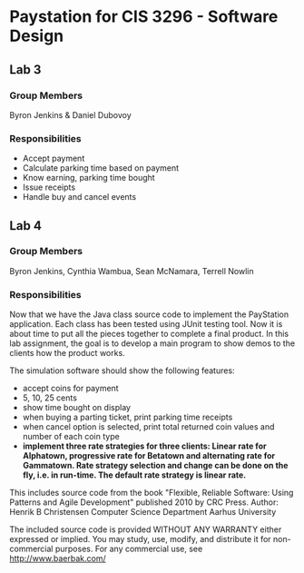 # Paystation for CIS 3296 - Software Design
## Lab 3 
### Group Members
Byron Jenkins & Daniel Dubovoy

### Responsibilities
* Accept payment 
* Calculate parking time based on payment 
* Know earning, parking time bought
* Issue receipts
* Handle buy and cancel events

## Lab 4 
### Group Members
Byron Jenkins, Cynthia Wambua, Sean McNamara, Terrell Nowlin

### Responsibilities
Now that we have the Java class source code to implement the PayStation application. Each class has been tested using JUnit testing tool. Now it is about time to put all the pieces together to complete a final product. In this lab assignment, the goal is to develop a main program to show demos to the clients how the product works.


The simulation software should show the following features:

* accept coins for payment
* 5, 10, 25 cents
* show time bought on display
* when buying a parting ticket, print parking time receipts
* when cancel option is selected, print total returned coin values and number of each coin type
* **implement three rate strategies for three clients: Linear rate for Alphatown, progressive rate for Betatown and alternating rate for Gammatown. Rate strategy selection and change can be done on the fly, i.e. in run-time. The default rate strategy is linear rate.**

This includes source code from the book "Flexible, Reliable Software: Using
Patterns and Agile Development" published 2010 by CRC Press. Author: Henrik B
Christensen Computer Science Department Aarhus University 

The included source code is provided WITHOUT ANY WARRANTY either expressed or
implied. You may study, use, modify, and distribute it for non-commercial
purposes. For any commercial use, see http://www.baerbak.com/

